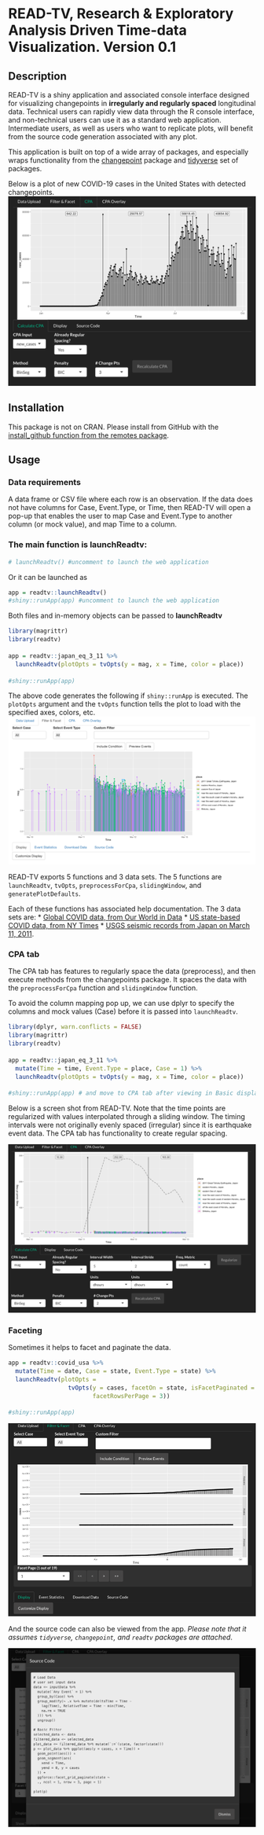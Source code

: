 READ-TV, Research & Exploratory Analysis Driven Time-data Visualization.
Version 0.1
================

## Description

READ-TV is a shiny application and associated console interface designed
for visualizing changepoints in **irregularly and regularly spaced**
longitudinal data. Technical users can rapidly view data through the R
console interface, and non-technical users can use it as a standard web
application. Intermediate users, as well as users who want to replicate
plots, will benefit from the source code generation associated with any
plot.

This application is built on top of a wide array of packages, and
especially wraps functionality from the
[changepoint](https://cran.r-project.org/web/packages/changepoint/index.html)
package and [tidyverse](https://github.com/tidyverse) set of packages.

Below is a plot of new COVID-19 cases in the United States with detected
changepoints. <img src="tools/readme/covid_global_us.png">

## Installation

This package is not on CRAN. Please install from GitHub with the
[install\_github function from the remotes
package](https://www.rdocumentation.org/packages/remotes/versions/2.2.0/topics/install_github).

## Usage

### Data requirements

A data frame or CSV file where each row is an observation. If the data
does not have columns for Case, Event.Type, or Time, then READ-TV will
open a pop-up that enables the user to map Case and Event.Type to
another column (or mock value), and map Time to a column.

### The main function is **launchReadtv**:

``` r
# launchReadtv() #uncomment to launch the web application
```

Or it can be launched as

``` r
app = readtv::launchReadtv()
#shiny::runApp(app) #uncomment to launch the web application
```

Both files and in-memory objects can be passed to **launchReadtv**

``` r
library(magrittr)
library(readtv)

app = readtv::japan_eq_3_11 %>% 
  launchReadtv(plotOpts = tvOpts(y = mag, x = Time, color = place))

#shiny::runApp(app)
```

The above code generates the following if `shiny::runApp` is executed.
The `plotOpts` argument and the `tvOpts` function tells the plot to load
with the specified axes, colors, etc.
<img src="tools/readme/japan_eq_3_11.png">

READ-TV exports 5 functions and 3 data sets. The 5 functions are
`launchReadtv`, `tvOpts`, `preprocessForCpa`, `slidingWindow`, and
`generatePlotDefaults`.

Each of these functions has associated help documentation. The 3 data
sets are: \* [Global COVID data, from Our World in
Data](https://ourworldindata.org/coronavirus-source-data) \* [US
state-based COVID data, from NY
Times](https://raw.githubusercontent.com/nytimes/covid-19-data/master/us-states.csv)
\* [USGS seismic records from Japan on
March 11, 2011](https://earthquake.usgs.gov/earthquakes/map).

### CPA tab

The CPA tab has features to regularly space the data (preprocess), and
then execute methods from the changepoints package. It spaces the data
with the `preprocessForCpa` function and `slidingWindow` function.

To avoid the column mapping pop up, we can use dplyr to specify the
columns and mock values (Case) before it is passed into `launchReadtv`.

``` r
library(dplyr, warn.conflicts = FALSE)
library(magrittr)
library(readtv)

app = readtv::japan_eq_3_11 %>% 
  mutate(Time = time, Event.Type = place, Case = 1) %>% 
  launchReadtv(plotOpts = tvOpts(y = mag, x = Time, color = place))

#shiny::runApp(app) # and move to CPA tab after viewing in Basic display tab
```

Below is a screen shot from READ-TV. Note that the time points are
regularized with values interpolated through a sliding window. The
timing intervals were not originally evenly spaced (irregular) since it
is earthquake event data. The CPA tab has functionality to create
regular spacing.

<img src="tools/readme/japan_eq_3_11_cpa.png">

### Faceting

Sometimes it helps to facet and paginate the data.

``` r
app = readtv::covid_usa %>% 
  mutate(Time = date, Case = state, Event.Type = state) %>% 
  launchReadtv(plotOpts = 
                 tvOpts(y = cases, facetOn = state, isFacetPaginated = TRUE,
                        facetRowsPerPage = 3))

#shiny::runApp(app)
```

<img src="tools/readme/covid_states_facet.png">

And the source code can also be viewed from the app. *Please note that
it assumes `tidyverse`, `changepoint`, and `readtv` packages are
attached*.

<img src="tools/readme/covid_states_facet_src.png">
